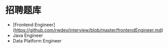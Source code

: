 # 招聘题库
* [Frontend Engineer] (https://github.com/rwdev/interview/blob/master/frontendEngineer.md)
* Java Engineer 
* Data Platform Engineer 
